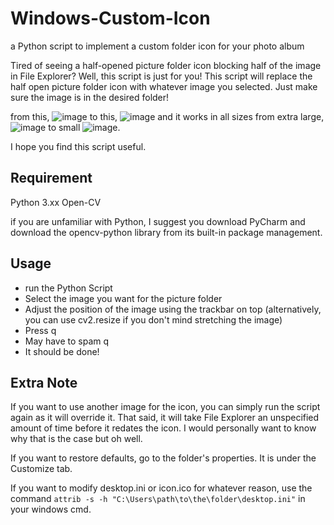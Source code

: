 # Windows-Custom-Icon
a Python script to implement a custom folder icon for your photo album

Tired of seeing a half-opened picture folder icon blocking half of the image in File Explorer? Well, this script is just for you! This script will replace the half open picture folder icon with whatever image you selected. Just make sure the image is in the desired folder!

from this, ![image](https://github.com/AndyYeung1586/Windows-Custom-Icon/assets/101355842/50dbe2b6-40e9-4564-bafc-033e9ed58b4f) 
to this, ![image](https://github.com/AndyYeung1586/Windows-Custom-Icon/assets/101355842/f45d964e-7ce7-47ad-900f-a7bd74e75672)
and it works in all sizes from extra large, ![image](https://github.com/AndyYeung1586/Windows-Custom-Icon/assets/101355842/ad5aec0f-66d7-4166-9278-eb9eb7704f47)
 to small ![image](https://github.com/AndyYeung1586/Windows-Custom-Icon/assets/101355842/9cff3b2f-6957-4111-aa89-7ec89a4428dd).

I hope you find this script useful.

## Requirement
Python 3.xx
Open-CV

if you are unfamiliar with Python, I suggest you download PyCharm and download the opencv-python library from its built-in package management.

## Usage
- run the Python Script
- Select the image you want for the picture folder
- Adjust the position of the image using the trackbar on top (alternatively, you can use cv2.resize if you don't mind stretching the image)
- Press q
- May have to spam q
- It should be done!

## Extra Note
If you want to use another image for the icon, you can simply run the script again as it will override it. That said, it will take File Explorer an unspecified amount of time before it redates the icon. I would personally want to know why that is the case but oh well. 

If you want to restore defaults, go to the folder's properties. It is under the Customize tab.

If you want to modify desktop.ini or icon.ico for whatever reason, use the command ``` attrib -s -h "C:\Users\path\to\the\folder\desktop.ini" ``` in your windows cmd.
